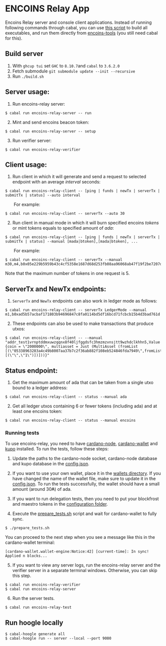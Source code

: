 # ENCOINS Relay App

Encoins Relay server and console client applications. Instead of running following commands through cabal, you can use [this script](https://github.com/encryptedcoins/encoins-relay/blob/main/build.sh) to build all executables, and run them directly from [encoins-tools](https://github.com/encryptedcoins/encoins-tools) (you still need cabal for this).

## Build server

1. With `ghcup tui` set `GHC` to `8.10.7`and `cabal` to `3.6.2.0`
2. Fetch submodule `git submodule update --init --recursive`
3. Run `./build.sh`

## Server usage:

1. Run encoins-relay server:</br>
```console
$ cabal run encoins-relay-server -- run
```

2. Mint and send encoins beacon token:</br>
```console
$ cabal run encoins-relay-server -- setup
```

3. Run verifier server:</br>
```console
$ cabal run encoins-relay-verifier
```

## Client usage:

1. Run client in which it will generate and send a request to selected endpoint with an average *interval* seconds:</br>
```console
$ cabal run encoins-relay-client -- [ping | funds | newTx | serverTx | submitTx | status] --auto interval
```
&emsp;&emsp;For example:
```console
$ cabal run encoins-relay-client -- serverTx --auto 30
```

2. Run client in manual mode in which it will burn specified encoins *tokens* or mint tokens equals to specified amount of *ada*:</br>
```console
$ cabal run encoins-relay-client -- [ping | funds | newTx | serverTx | submitTx | status] --manual [mada|btoken],[mada|btoken], ...
```
&emsp;&emsp;For example:
```console
$ cabal run encoins-relay-client -- serverTx --manual m30,m4,b0x05e229b5959b43c4cf5358e1687d68d253fb08aa96068ab47f19f2be7207d9ec
```
Note that the maximum number of tokens in one request is 5.

## ServerTx and NewTx endpoints:

1. `ServerTx` and `NewTx` endpoints can also work in ledger mode as follows:
```console
$ cabal run encoins-relay-client -- serverTx LedgerMode --manual m1,b0xad5b57acbaf171803b94696847c8fa0114bd5df16bcd71fcbcb15b4d3bad761d
```

2.  These endpoints can also be used to make transactions that produce utxos:
```console
$ cabal run encoins-relay-client -- --manual "addr_test1vrnptddmxuwzqqnx8f40ljfggdsfc3hmzmzvnsjtt9wzhdclkhhn5,Value {coin = \"2000000\", multiasset = Just (MultiAsset (fromList [(\"05338963283a4c49b8007aa37b7c2f36ab882f108eb524846fda7949\",fromList [(\"\",\"1\")])]))}"
```

## Status endpoint:

1. Get the maximum amount of ada that can be taken from a single utxo bound to a ledger address:
```console
$ cabal run encoins-relay-client -- status --manual ada
```

2. Get all ledger utxos containing 6 or fewer tokens (including ada) and at least one encoins token:
```console
$ cabal run encoins-relay-client -- status --manual encoins
```

### Running tests
To use encoins-relay, you need to have [cardano-node](https://github.com/input-output-hk/cardano-node), [cardano-wallet](https://github.com/cardano-foundation/cardano-wallet) and [kupo](https://github.com/CardanoSolutions/kupo) installed. To run the tests, follow these steps:

1. Update the paths to the cardano-node socket, cardano-node database and kupo database in the [config.json](https://github.com/encryptedcoins/encoins-relay/blob/v1-rc1/encoins-relay-test/test/configuration/config.json).

2. If you want to use your own wallet, place it in the [wallets directory](https://github.com/encryptedcoins/encoins-relay/blob/v1-rc1/encoins-relay-test/test/configuration/wallets). If you have changed the name of the wallet file, make sure to update it in the [config.json](https://github.com/encryptedcoins/encoins-relay/blob/v1-rc1/encoins-relay-test/test/configuration/config.json). To run the tests successfully, the wallet should have a small amount (around 30₳) of ada.

3. If you want to run delegation tests, then you need to put your blockfrost and maestro tokens in the [configuration folder](https://github.com/encryptedcoins/encoins-relay/blob/v1-rc1/encoins-relay-test/test/configuration).

4. Execute the [prepare_tests.sh](https://github.com/encryptedcoins/encoins-relay/blob/v1-rc1/prepare_tests.sh) script and wait for cardano-wallet to fully sync.
```console
$ ./prepare_tests.sh
```
You can proceed to the next step when you see a message like this in the cardano-wallet terminal:
```console
[cardano-wallet.wallet-engine:Notice:42] [current-time]: In sync! Applied n blocks...
```

5. If you want to view any server logs, run the encoins-relay server and the verifier server in a separate terminal windows. Otherwise, you can skip this step.
```console
$ cabal run encoins-relay-verifier
$ cabal run encoins-relay-server
```

6.  Run the server tests.
```console
$ cabal run encoins-relay-test
```

## Run hoogle locally

```
$ cabal-hoogle generate all
$ cabal-hoogle run -- server --local --port 9000
```